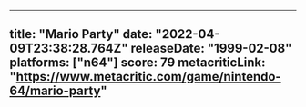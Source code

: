 
---
title: "Mario Party"
date: "2022-04-09T23:38:28.764Z"
releaseDate: "1999-02-08"
platforms: ["n64"]
score: 79
metacriticLink: "https://www.metacritic.com/game/nintendo-64/mario-party"
---
